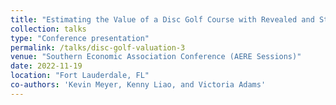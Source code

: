 ```yaml
---
title: "Estimating the Value of a Disc Golf Course with Revealed and Stated Preferences"
collection: talks
type: "Conference presentation"
permalink: /talks/disc-golf-valuation-3
venue: "Southern Economic Association Conference (AERE Sessions)"
date: 2022-11-19
location: "Fort Lauderdale, FL"
co-authors: 'Kevin Meyer, Kenny Liao, and Victoria Adams'
---
```


